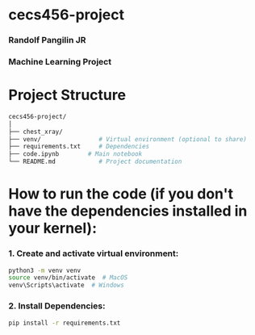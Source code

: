 # cecs456-project

### Randolf Pangilin JR
### Machine Learning Project

# Project Structure

```bash
cecs456-project/
│
├── chest_xray/
├── venv/                # Virtual environment (optional to share)
├── requirements.txt     # Dependencies
├── code.ipynb        # Main notebook
└── README.md            # Project documentation
```

# How to run the code (if you don't have the dependencies installed in your kernel):
### 1. Create and activate virtual environment:

```bash
python3 -m venv venv
source venv/bin/activate  # MacOS
venv\Scripts\activate  # Windows
```

### 2. Install Dependencies:

```bash
pip install -r requirements.txt
```
